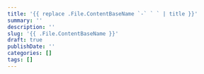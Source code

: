 ```yaml
---
title: '{{ replace .File.ContentBaseName `-` ` ` | title }}'
summary: ''
description: ''
slug: '{{ .File.ContentBaseName }}'
draft: true
publishDate: ''
categories: []
tags: []
---
```

